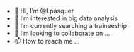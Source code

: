 - 👋 Hi, I’m @Lpasquer
- 👀 I’m interested in big data analysis
- 🌱 I’m currently searching a traineeship
- 💞️ I’m looking to collaborate on ...
- 📫 How to reach me ...

<!---
Lpasquer/Lpasquer is a ✨ special ✨ repository because its `README.md` (this file) appears on your GitHub profile.
You can click the Preview link to take a look at your changes.
--->
